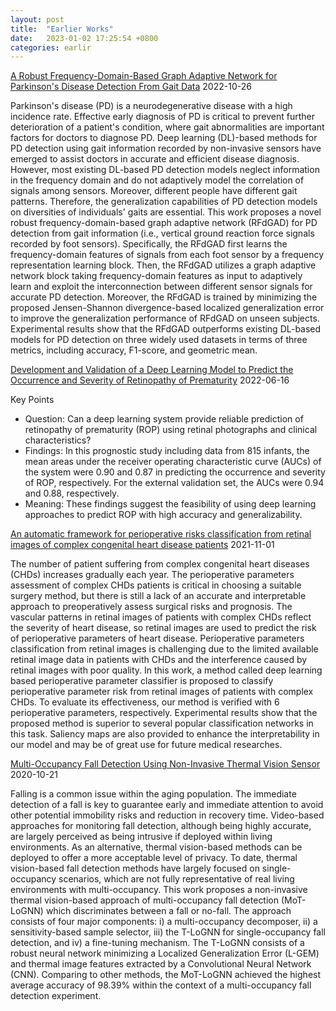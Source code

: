```yaml
---
layout: post
title:  "Earlier Works"
date:   2023-01-02 17:25:54 +0800
categories: earlir
---
```


[A Robust Frequency-Domain-Based Graph Adaptive Network for Parkinson's Disease Detection From Gait Data]() 2022-10-26

Parkinson's disease (PD) is a neurodegenerative disease with a high incidence rate. Effective early diagnosis of PD is critical to prevent further deterioration of a patient's condition, where gait abnormalities are important factors for doctors to diagnose PD. Deep learning (DL)-based methods for PD detection using gait information recorded by non-invasive sensors have emerged to assist doctors in accurate and efficient disease diagnosis. However, most existing DL-based PD detection models neglect information in the frequency domain and do not adaptively model the correlation of signals among sensors. Moreover, different people have different gait patterns. Therefore, the generalization capabilities of PD detection models on diversities of individuals' gaits are essential. This work proposes a novel robust frequency-domain-based graph adaptive network (RFdGAD) for PD detection from gait information (i.e., vertical ground reaction force signals recorded by foot sensors). Specifically, the RFdGAD first learns the frequency-domain features of signals from each foot sensor by a frequency representation learning block. Then, the RFdGAD utilizes a graph adaptive network block taking frequency-domain features as input to adaptively learn and exploit the interconnection between different sensor signals for accurate PD detection. Moreover, the RFdGAD is trained by minimizing the proposed Jensen-Shannon divergence-based localized generalization error to improve the generalization performance of RFdGAD on unseen subjects. Experimental results show that the RFdGAD outperforms existing DL-based models for PD detection on three widely used datasets in terms of three metrics, including accuracy, F1-score, and geometric mean.

[Development and Validation of a Deep Learning Model to Predict the Occurrence and Severity of Retinopathy of Prematurity](https://jamanetwork.com/journals/jamanetworkopen/fullarticle/2793479) 2022-06-16

Key Points
* Question: Can a deep learning system provide reliable prediction of retinopathy of prematurity (ROP) using retinal photographs and clinical characteristics?
* Findings: In this prognostic study including data from 815 infants, the mean areas under the receiver operating characteristic curve (AUCs) of the system were 0.90 and 0.87 in predicting the occurrence and severity of ROP, respectively. For the external validation set, the AUCs were 0.94 and 0.88, respectively.
* Meaning: These findings suggest the feasibility of using deep learning approaches to predict ROP with high accuracy and generalizability.

[An automatic framework for perioperative risks classification from retinal images of complex congenital heart disease patients](https://link.springer.com/article/10.1007/s13042-021-01419-0) 2021-11-01

The number of patient suffering from complex congenital heart diseases (CHDs) increases gradually each year. The perioperative parameters assessment of complex CHDs patients is critical in choosing a suitable surgery method, but there is still a lack of an accurate and interpretable approach to preoperatively assess surgical risks and prognosis. The vascular patterns in retinal images of patients with complex CHDs reflect the severity of heart disease, so retinal images are used to predict the risk of perioperative parameters of heart disease. Perioperative parameters classification from retinal images is challenging due to the limited available retinal image data in patients with CHDs and the interference caused by retinal images with poor quality. In this work, a method called deep learning based perioperative parameter classifier is proposed to classify perioperative parameter risk from retinal images of patients with complex CHDs. To evaluate its effectiveness, our method is verified with 6 perioperative parameters, respectively. Experimental results show that the proposed method is superior to several popular classification networks in this task. Saliency maps are also provided to enhance the interpretability in our model and may be of great use for future medical researches.

[Multi-Occupancy Fall Detection Using Non-Invasive Thermal Vision Sensor]() 2020-10-21

Falling is a common issue within the aging population. The immediate detection of a fall is key to guarantee early and immediate attention to avoid other potential immobility risks and reduction in recovery time. Video-based approaches for monitoring fall detection, although being highly accurate, are largely perceived as being intrusive if deployed within living environments. As an alternative, thermal vision-based methods can be deployed to offer a more acceptable level of privacy. To date, thermal vision-based fall detection methods have largely focused on single-occupancy scenarios, which are not fully representative of real living environments with multi-occupancy. This work proposes a non-invasive thermal vision-based approach of multi-occupancy fall detection (MoT-LoGNN) which discriminates between a fall or no-fall. The approach consists of four major components: i) a multi-occupancy decomposer, ii) a sensitivity-based sample selector, iii) the T-LoGNN for single-occupancy fall detection, and iv) a fine-tuning mechanism. The T-LoGNN consists of a robust neural network minimizing a Localized Generalization Error (L-GEM) and thermal image features extracted by a Convolutional Neural Network (CNN). Comparing to other methods, the MoT-LoGNN achieved the highest average accuracy of 98.39% within the context of a multi-occupancy fall detection experiment.
